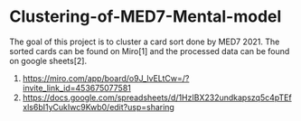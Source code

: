# Clustering-of-MED7-Mental-model

The goal of this project is to cluster a card sort done by MED7 2021. The sorted cards can be found on Miro[1] and the processed data can be found on google sheets[2].

1. https://miro.com/app/board/o9J_lvELtCw=/?invite_link_id=453675077581 
2. https://docs.google.com/spreadsheets/d/1HzIBX232undkapszq5c4pTEfxls6bI1yCukIwc9Kwb0/edit?usp=sharing
